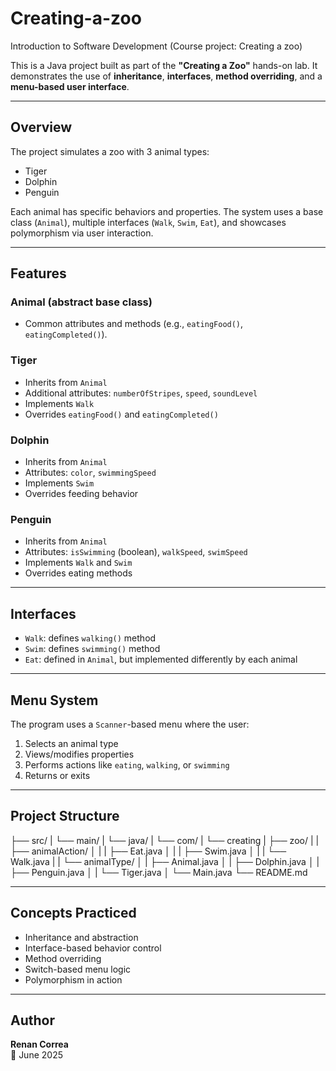 # Creating-a-zoo
Introduction to Software Development (Course project: Creating a zoo)

This is a Java project built as part of the **"Creating a Zoo"** hands-on lab. It demonstrates the use of **inheritance**, **interfaces**, **method overriding**, and a **menu-based user interface**.

---

## Overview

The project simulates a zoo with 3 animal types:

- Tiger
- Dolphin
- Penguin

Each animal has specific behaviors and properties. The system uses a base class (`Animal`), multiple interfaces (`Walk`, `Swim`, `Eat`), and showcases polymorphism via user interaction.

---

## Features

### Animal (abstract base class)
- Common attributes and methods (e.g., `eatingFood()`, `eatingCompleted()`).

### Tiger
- Inherits from `Animal`
- Additional attributes: `numberOfStripes`, `speed`, `soundLevel`
- Implements `Walk`
- Overrides `eatingFood()` and `eatingCompleted()`

### Dolphin
- Inherits from `Animal`
- Attributes: `color`, `swimmingSpeed`
- Implements `Swim`
- Overrides feeding behavior

### Penguin
- Inherits from `Animal`
- Attributes: `isSwimming` (boolean), `walkSpeed`, `swimSpeed`
- Implements `Walk` and `Swim`
- Overrides eating methods

---

## Interfaces

- `Walk`: defines `walking()` method
- `Swim`: defines `swimming()` method
- `Eat`: defined in `Animal`, but implemented differently by each animal

---

## Menu System

The program uses a `Scanner`-based menu where the user:

1. Selects an animal type
2. Views/modifies properties
3. Performs actions like `eating`, `walking`, or `swimming`
4. Returns or exits

---

## Project Structure

├── src/
| └── main/
|  └── java/
|   └── com/
|    └── creating
|     ├── zoo/
|     | ├── animalAction/
│     | | ├── Eat.java
│     | | ├── Swim.java
│     | | └── Walk.java
|     | └── animalType/
│     |   ├── Animal.java
│     |   ├── Dolphin.java
│     |   ├── Penguin.java
│     |   └── Tiger.java
│     └── Main.java
└── README.md

---

## Concepts Practiced

- Inheritance and abstraction  
- Interface-based behavior control  
- Method overriding  
- Switch-based menu logic  
- Polymorphism in action  

---

## Author
**Renan Correa**  
📅 June 2025
